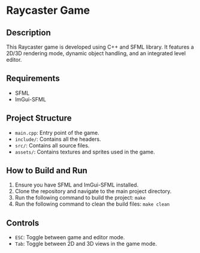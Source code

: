 # Raycaster Game

## Description
This Raycaster game is developed using C++ and SFML library. It features a 2D/3D rendering mode, dynamic object handling, and an integrated level editor.

## Requirements
- SFML
- ImGui-SFML

## Project Structure
- `main.cpp`: Entry point of the game.
- `include/`: Contains all the headers.
- `src/`: Contains all source files.
- `assets/`: Contains textures and sprites used in the game.

## How to Build and Run
1. Ensure you have SFML and ImGui-SFML installed.
2. Clone the repository and navigate to the main project directory.
3. Run the following command to build the project: `make`
4. Run the following command to clean the build files: `make clean`

## Controls
- `ESC`: Toggle between game and editor mode.
- `Tab`: Toggle between 2D and 3D views in the game mode.

